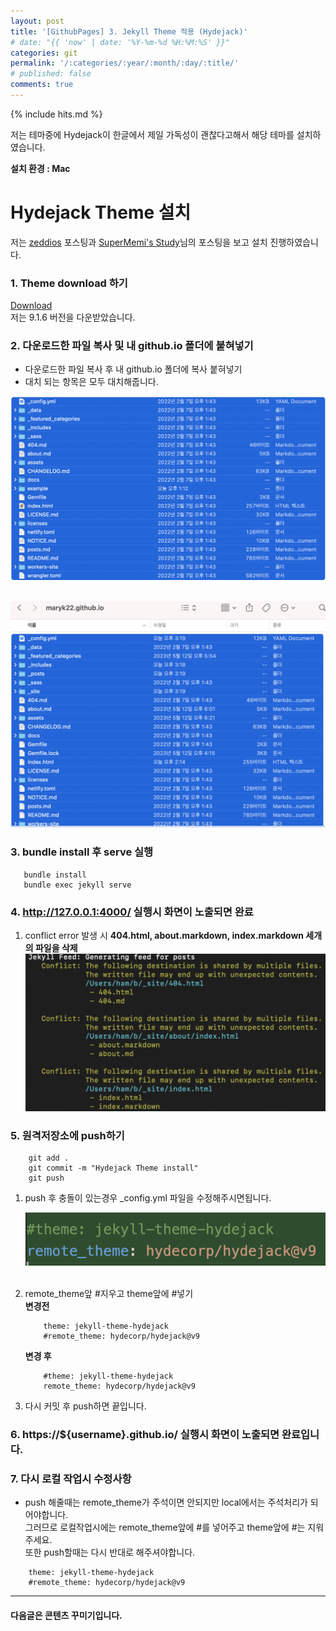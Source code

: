 ```yaml
---
layout: post
title: '[GithubPages] 3. Jekyll Theme 적용 (Hydejack)'
# date: "{{ 'now' | date: '%Y-%m-%d %H:%M:%S' }}"
categories: git
permalink: '/:categories/:year/:month/:day/:title/'
# published: false
comments: true
---
```


{% include hits.md %}

저는 테마중에 Hydejack이 한글에서 제일 가독성이 괜찮다고해서 해당 테마를 설치하였습니다.

**설치 환경 : Mac**

# Hydejack Theme 설치

저는 [zeddios](https://zeddios.tistory.com/1223) 포스팅과 [SuperMemi's Study](https://supermemi.tistory.com/entry/%EB%82%98%EB%A7%8C%EC%9D%98-github-%EB%B8%94%EB%A1%9C%EA%B7%B8-Jekyll-%EC%9C%BC%EB%A1%9C-%EA%BE%B8%EB%A9%B0-%EB%B3%B4%EC%9E%90-gitHubio)님의 포스팅을 보고 설치 진행하였습니다.<br>

### 1. Theme download 하기 <br>

[Download](https://hydejack.com/download/)<br>
저는 9.1.6 버전을 다운받았습니다.

### 2. 다운로드한 파일 복사 및 내 github.io 폴더에 붙혀넣기

- 다운로드한 파일 복사 후 내 github.io 폴더에 복사 붙혀넣기
- 대치 되는 항목은 모두 대치해줍니다.

![다운로드파일복사](/assets/img/git/blog/blog_3_1.png '다운로드파일복사')
<br><br>

![내원격저장소에붙혀넣기](/assets/img/git/blog/blog_3_2.png '내원격저장소에붙혀넣기')

### 3. bundle install 후 serve 실행

```
   bundle install
   bundle exec jekyll serve
```

### 4. http://127.0.0.1:4000/ 실행시 화면이 노출되면 완료

1. conflict error 발생 시 **404.html, about.markdown, index.markdown 세개의 파일을 삭제**
   ![conflict error](/assets/img/git/blog/blog_3_3.png 'conflict error')

### 5. 원격저장소에 push하기

```
    git add .
    git commit -m "Hydejack Theme install"
    git push
```

1. push 후 충돌이 있는경우 \_config.yml 파일을 수정해주시면됩니다.

   ![push 후 충돌](/assets/img/git/blog/blog_3_4.png 'push 후 충돌')
   <br><br>

2. remote_theme앞 #지우고 theme앞에 #넣기<br>
   **변경전**

   ```
       theme: jekyll-theme-hydejack
       #remote_theme: hydecorp/hydejack@v9
   ```

   **변경 후**

   ```
       #theme: jekyll-theme-hydejack
       remote_theme: hydecorp/hydejack@v9
   ```

3. 다시 커밋 후 push하면 끝입니다.

### 6. https://${username}.github.io/ 실행시 화면이 노출되면 완료입니다.

### 7. 다시 로컬 작업시 수정사항

- push 해줄때는 remote_theme가 주석이면 안되지만 local에서는 주석처리가 되어야합니다.<br>
  그러므로 로컬작업시에는 remote_theme앞에 #를 넣어주고 theme앞에 #는 지워주세요.<br>
  또한 push할때는 다시 반대로 해주셔야합니다.

```
    theme: jekyll-theme-hydejack
    #remote_theme: hydecorp/hydejack@v9
```

---

#### 다음글은 콘텐츠 꾸미기입니다.
